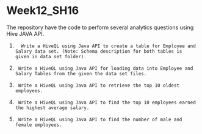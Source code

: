 # Week12_SH16
The repository have the code to perform several analytics questions using Hive JAVA API.
1.       Write a HiveQL using Java API to create a table for Employee and Salary data set. (Note: Schema description for both tables is  given in data set folder).

2.      Write a HiveQL using Java API for loading data into Employee and Salary Tables from the given the data set files.

3.      Write a HiveQL using Java API to retrieve the top 10 oldest employees.

4.      Write a HiveQL using Java API to find the top 10 employees earned the highest average salary.

5.      Write a HiveQL using Java API to find the number of male and female employees.
